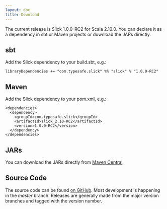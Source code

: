 ```yaml
---
layout: doc
title: Download
---
```


The current release is Slick 1.0.0-RC2 for Scala 2.10.0.
You can declare it as a dependency in sbt or Maven projects or download the
JARs directly.

## sbt

Add the Slick dependency to your build.sbt, e.g.:

    libraryDependencies += "com.typesafe.slick" %% "slick" % "1.0.0-RC2"

## Maven
 
Add the Slick dependency to your pom.xml, e.g.:

    <dependencies>
      <dependency>
        <groupId>com.typesafe.slick</groupId>
        <artifactId>slick_2.10-RC2</artifactId>
        <version>1.0.0-RC2</version>
      </dependency>
    </dependencies>

## JARs

You can download the JARs directly from
[Maven Central](http://search.maven.org/#search|ga|1|g%3A%22com.typesafe.slick%22).

## Source Code

The source code can be found [on GitHub](http://github.com/slick/slick).
Most development is happening in the *master* branch. Releases are generally made
from the major version branches and tagged with the version number.
